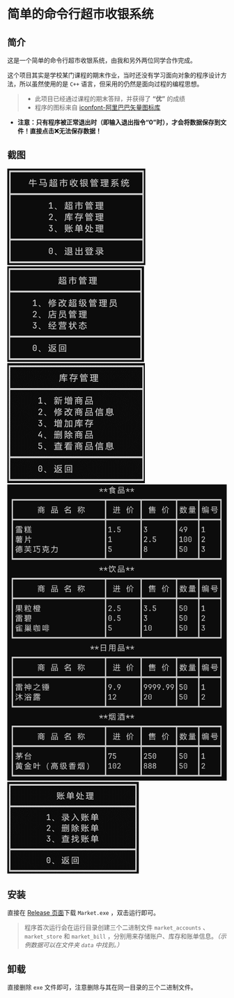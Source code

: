 简单的命令行超市收银系统
====
简介
----
这是一个简单的命令行超市收银系统，由我和另外两位同学合作完成。

这个项目其实是学校某门课程的期末作业，当时还没有学习面向对象的程序设计方法，所以虽然使用的是 `C++` 语言，但采用的仍然是面向过程的编程思想。

> - 此项目已经通过课程的期末答辩，并获得了 **“优”** 的成绩
> - 程序的图标来自 [iconfont-阿里巴巴矢量图标库](https://www.iconfont.cn/)

- **注意：只有程序被正常退出时（即输入退出指令“0”时），才会将数据保存到文件！直接点击❌无法保存数据！**

截图
----
![主菜单](<screenshots/main menu.png>)
![超市管理菜单](<screenshots/market manage.png>)
![库存管理菜单](<screenshots/storehouse manage.png>)
![货物清单](<screenshots/storehouse list.png>)
![账单处理菜单](<screenshots/bill manage.png>)

安装
----
直接在 [Release 页面](https://github.com/Steel-Yao/SimpleMarket/releases)下载 `Market.exe` ，双击运行即可。

>程序首次运行会在运行目录创建三个二进制文件 `market_accounts` 、`market_store` 和 `market_bill` ，分别用来存储账户、库存和账单信息。*（示例数据可以在文件夹 `data` 中找到。）*

卸载
----
直接删除 `exe` 文件即可，注意删除与其在同一目录的三个二进制文件。
